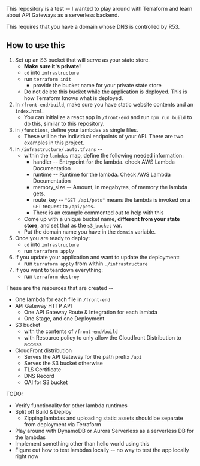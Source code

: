This repository is a test -- I wanted to play around with Terraform and learn about API Gateways as a serverless backend.

This requires that you have a domain whose DNS is controlled by R53.

## How to use this
1. Set up an S3 bucket that will serve as your state store. 
    - **Make sure it's private!**
    - `cd` into `infrastructure` 
    - run `terraform init`
      - provide the bucket name for your private state store
    - Do not delete this bucket while the application is deployed. This is how Terraform knows what is deployed.
2. In `/front-end/build`, make sure you have static website contents and an `index.html`.
    - You can initialize a react app in `/front-end` and run `npm run build` to do this, similar to this repository.
3. in `/functions`, define your lambdas as single files. 
    - These will be the individual endpoints of your API. There are two examples in this project.
4. in `/infrastructure/.auto.tfvars` --
    - within the `lambdas` map, define the following needed information:
      - handler -- Entrypoint for the lambda. check AWS Lambda Documentation
      - runtime -- Runtime for the lambda. Check AWS Lambda Documentation
      - memory_size -- Amount, in megabytes, of memory the lambda gets.
      - route_key -- `"GET /api/pets"` means the lambda is invoked on a `GET` request to `/api/pets`.
      - There is an example commented out to help with this
    - Come up with a unique bucket name, **different from your state store**, and set that as the `s3_bucket` var.
    - Put the domain name you have in the `domain` variable.
5. Once you are ready to deploy:
    - `cd` into `infrastructure` 
    - run `terraform apply`
6. If you update your application and want to update the deployment:
    - run `terraform apply` from within `./infrastructure`
7. If you want to teardown everything:
    - run `terraform destroy`


These are the resources that are created --
  - One lambda for each file in `/front-end`
  - API Gateway HTTP API
    - One API Gateway Route & Integration for each lambda
    - One Stage, and one Deployment
  - S3 bucket
    - with the contents of `/front-end/build`
    - with Resource policy to only allow the Cloudfront Distribution to access
  - CloudFront distribution
    - Serves the API Gateway for the path prefix `/api`
    - Serves the S3 bucket otherwise
    - TLS Certificate
    - DNS Record
    - OAI for S3 bucket


TODO:
  - Verify functionality for other lambda runtimes
  - Split off Build & Deploy
    - Zipping lambdas and uploading static assets should be separate from deployment via Terraform
  - Play around with DynamoDB or Aurora Serverless as a serverless DB for the lambdas
  - Implement something other than hello world using this
  - Figure out how to test lambdas locally -- no way to test the app locally right now
